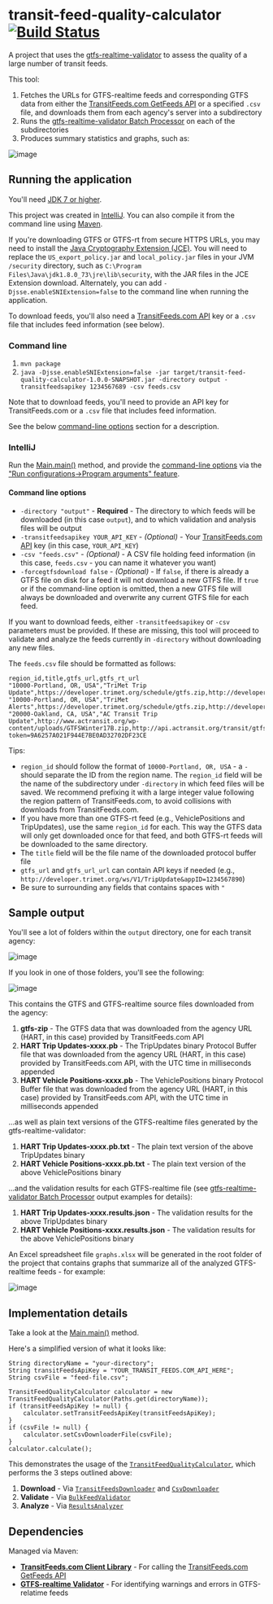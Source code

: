 # transit-feed-quality-calculator [![Build Status](https://travis-ci.org/CUTR-at-USF/transit-feed-quality-calculator.svg?branch=master)](https://travis-ci.org/CUTR-at-USF/transit-feed-quality-calculator)
A project that uses the [gtfs-realtime-validator](https://github.com/CUTR-at-USF/gtfs-realtime-validator) to assess the quality of a large number of transit feeds.

This tool:
1. Fetches the URLs for GTFS-realtime feeds and corresponding GTFS data from either the [TransitFeeds.com GetFeeds API](http://transitfeeds.com/api/swagger/#!/default/getFeeds) or a specified `.csv` file, and downloads them from each agency's server into a subdirectory
1. Runs the [gtfs-realtime-validator Batch Processor](https://github.com/CUTR-at-USF/gtfs-realtime-validator/tree/master/gtfs-realtime-validator-lib#batch-processing) on each of the subdirectories
1. Produces summary statistics and graphs, such as:

![image](https://user-images.githubusercontent.com/928045/32026095-cb7b3c10-b9b0-11e7-9725-def9f867f9ca.png)

## Running the application

You'll need [JDK 7 or higher](http://www.oracle.com/technetwork/java/javase/downloads/index.html).

This project was created in [IntelliJ](https://www.jetbrains.com/idea/).  You can also compile it from the command line using [Maven](https://maven.apache.org/).

If you're downloading GTFS or GTFS-rt from secure HTTPS URLs, you may need to install the [Java Cryptography Extension (JCE)](http://www.oracle.com/technetwork/java/javase/downloads/jce8-download-2133166.html).  You will need to replace the `US_export_policy.jar` and `local_policy.jar` files in your JVM `/security` directory, such as `C:\Program Files\Java\jdk1.8.0_73\jre\lib\security`, with the JAR files in the JCE Extension download.  Alternately, you can add `-Djsse.enableSNIExtension=false` to the command line when running the application. 

To download feeds, you'll also need a [TransitFeeds.com API](http://transitfeeds.com/api/) key or a `.csv` file that includes feed information (see below).

### Command line 

1. `mvn package`
1. `java -Djsse.enableSNIExtension=false -jar target/transit-feed-quality-calculator-1.0.0-SNAPSHOT.jar -directory output -transitfeedsapikey 1234567689 -csv feeds.csv`

Note that to download feeds, you'll need to provide an API key for TransitFeeds.com or a `.csv` file that includes feed information.

See the below [command-line options](README.md#command-line-options) section for a description.

### IntelliJ

Run the [Main.main()](https://github.com/CUTR-at-USF/transit-feed-quality-calculator/blob/master/src/main/java/edu/usf/cutr/transitfeedqualitycalculator/Main.java) method, and provide the [command-line options](README.md#command-line-options) via the ["Run configurations->Program arguments" feature](https://www.jetbrains.com/help/idea/run-debug-configuration-application.html).

#### Command line options

* `-directory "output"` - **Required** - The directory to which feeds will be downloaded (in this case `output`), and to which validation and analysis files will be output
* `-transitfeedsapikey YOUR_API_KEY` - *(Optional)* - Your [TransitFeeds.com API](http://transitfeeds.com/api/) key (in this case, `YOUR_API_KEY`)
* `-csv "feeds.csv"` - *(Optional)* - A CSV file holding feed information (in this case, `feeds.csv` - you can name it whatever you want)
* `-forcegtfsdownload false` - *(Optional)* - If `false`, if there is already a GTFS file on disk for a feed it will not download a new GTFS file.  If `true` or if the command-line option is omitted, then a new GTFS file will always be downloaded and overwrite any current GTFS file for each feed.

If you want to download feeds, either `-transitfeedsapikey` or `-csv` parameters must be provided.  If these are missing, this tool will proceed to validate and analyze the feeds currently in `-directory` without downloading any new files.

The `feeds.csv` file should be formatted as follows:

~~~
region_id,title,gtfs_url,gtfs_rt_url
"10000-Portland, OR, USA","TriMet Trip Update",https://developer.trimet.org/schedule/gtfs.zip,http://developer.trimet.org/ws/V1/TripUpdate&appID=225D5601E7729B9ED863DCA39
"10000-Portland, OR, USA","TriMet Alerts",https://developer.trimet.org/schedule/gtfs.zip,http://developer.trimet.org/ws/V1/FeedSpecAlerts&appID=225D5601E7729B9ED863DCA39
"20000-Oakland, CA, USA","AC Transit Trip Update",http://www.actransit.org/wp-content/uploads/GTFSWinter17B.zip,http://api.actransit.org/transit/gtfsrt/tripupdates?token=9A6257A021F944E7BE0AD32702DF23CE
~~~

Tips:
* `region_id` should follow the format of `10000-Portland, OR, USA` - a `-` should separate the ID from the region name.  The `region_id` field will be the name of the subdirectory under `-directory` in which feed files will be saved.  We recommend prefixing it with a large integer value following the region pattern of TransitFeeds.com, to avoid collisions with downloads from TransitFeeds.com.
* If you have more than one GTFS-rt feed (e.g., VehiclePositions and TripUpdates), use the same `region_id` for each.  This way the GTFS data will only get downloaded once for that feed, and both GTFS-rt feeds will be downloaded to the same directory.
* The `title` field will be the file name of the downloaded protocol buffer file
* `gtfs_url` and `gtfs_url_url` can contain API keys if needed (e.g., `http://developer.trimet.org/ws/V1/TripUpdate&appID=1234567890`)
* Be sure to surrounding any fields that contains spaces with `"`

## Sample output

You'll see a lot of folders within the `output` directory, one for each transit agency:

![image](https://user-images.githubusercontent.com/928045/31410882-d16ea5b4-addd-11e7-9c9e-89b9d724a200.png)

If you look in one of those folders, you'll see the following:

![image](https://user-images.githubusercontent.com/928045/31410887-d40186c0-addd-11e7-9d69-117e97049792.png)

This contains the GTFS and GTFS-realtime source files downloaded from the agency:
1. **gtfs-zip** - The GTFS data that was downloaded from the agency URL (HART, in this case) provided by TransitFeeds.com API
1. **HART Trip Updates-xxxx.pb** - The TripUpdates binary Protocol Buffer file that was downloaded from the agency URL (HART, in this case) provided by TransitFeeds.com API, with the UTC time in milliseconds appended
1. **HART Vehicle Positions-xxxx.pb** - The VehiclePositions binary Protocol Buffer file that was downloaded from the agency URL (HART, in this case) provided by TransitFeeds.com API, with the UTC time in milliseconds appended

...as well as plain text versions of the GTFS-realtime files generated by the gtfs-realtime-validator:
1. **HART Trip Updates-xxxx.pb.txt** - The plain text version of the above TripUpdates binary
1. **HART Vehicle Positions-xxxx.pb.txt** - The plain text version of the above VehiclePositions binary

...and the validation results for each GTFS-realtime file (see [gtfs-realtime-validator Batch Processor](https://github.com/CUTR-at-USF/gtfs-realtime-validator/tree/master/gtfs-realtime-validator-lib#batch-processing) output examples for details):
1. **HART Trip Updates-xxxx.results.json** - The validation results for the above TripUpdates binary 
1. **HART Vehicle Positions-xxxx.results.json** - The validation results for the above VehiclePositions binary

An Excel spreadsheet file `graphs.xlsx` will be generated in the root folder of the project that contains graphs that summarize all of the analyzed GTFS-realtime feeds - for example:

![image](https://user-images.githubusercontent.com/928045/32021084-52ef90bc-b9a0-11e7-91db-387c3f1f2f50.png)

## Implementation details

Take a look at the [Main.main()](https://github.com/CUTR-at-USF/transit-feed-quality-calculator/blob/master/src/main/java/edu/usf/cutr/transitfeedqualitycalculator/Main.java) method.

Here's a simplified version of what it looks like:

~~~
String directoryName = "your-directory";
String transitFeedsApiKey = "YOUR_TRANSIT_FEEDS.COM_API_HERE";
String csvFile = "feed-file.csv";

TransitFeedQualityCalculator calculator = new TransitFeedQualityCalculator(Paths.get(directoryName));
if (transitFeedsApiKey != null) {
    calculator.setTransitFeedsApiKey(transitFeedsApiKey);
}
if (csvFile != null) {
    calculator.setCsvDownloaderFile(csvFile);
}
calculator.calculate();
~~~

This demonstrates the usage of the [`TransitFeedQualityCalculator`](https://github.com/CUTR-at-USF/transit-feed-quality-calculator/blob/master/src/main/java/edu/usf/cutr/transitfeedqualitycalculator/TransitFeedQualityCalculator.java), which performs the 3 steps outlined above:
1. **Download** - Via [`TransitFeedsDownloader`](https://github.com/CUTR-at-USF/transit-feed-quality-calculator/blob/master/src/main/java/edu/usf/cutr/transitfeedqualitycalculator/downloaders/TransitFeedsDownloader.java) and [`CsvDownloader`](https://github.com/CUTR-at-USF/transit-feed-quality-calculator/blob/master/src/main/java/edu/usf/cutr/transitfeedqualitycalculator/downloaders/CsvDownloader.java)
1. **Validate** - Via [`BulkFeedValidator`](https://github.com/CUTR-at-USF/transit-feed-quality-calculator/blob/master/src/main/java/edu/usf/cutr/transitfeedqualitycalculator/BulkFeedValidator.java)
1. **Analyze** - Via [`ResultsAnalyzer`](https://github.com/CUTR-at-USF/transit-feed-quality-calculator/blob/master/src/main/java/edu/usf/cutr/transitfeedqualitycalculator/ResultsAnalyzer.java)

## Dependencies

Managed via Maven:

* [**TransitFeeds.com Client Library**](https://github.com/CUTR-at-USF/transitfeeds-client-library) - For calling the [TransitFeeds.com GetFeeds API](http://transitfeeds.com/api/swagger/#!/default/getFeeds)
* [**GTFS-realtime Validator**](https://github.com/CUTR-at-USF/gtfs-realtime-validator) - For identifying warnings and errors in GTFS-relatime feeds